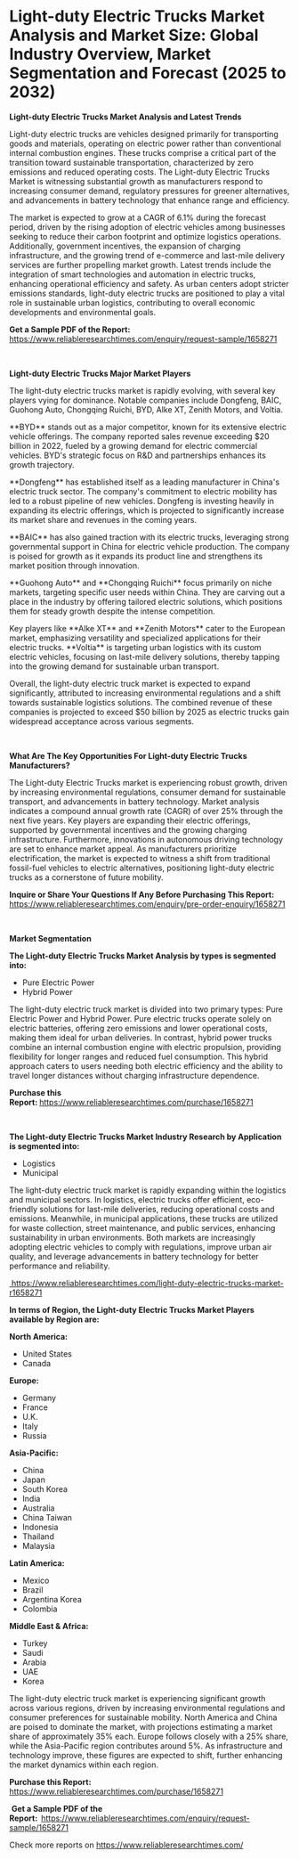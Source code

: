 <p><h1>Light-duty Electric Trucks Market Analysis and Market Size: Global Industry Overview, Market Segmentation and Forecast (2025 to 2032)</h1></p><p><strong>Light-duty Electric Trucks Market Analysis and Latest Trends</strong></p>
<p><p>Light-duty electric trucks are vehicles designed primarily for transporting goods and materials, operating on electric power rather than conventional internal combustion engines. These trucks comprise a critical part of the transition toward sustainable transportation, characterized by zero emissions and reduced operating costs. The Light-duty Electric Trucks Market is witnessing substantial growth as manufacturers respond to increasing consumer demand, regulatory pressures for greener alternatives, and advancements in battery technology that enhance range and efficiency.</p><p>The market is expected to grow at a CAGR of 6.1% during the forecast period, driven by the rising adoption of electric vehicles among businesses seeking to reduce their carbon footprint and optimize logistics operations. Additionally, government incentives, the expansion of charging infrastructure, and the growing trend of e-commerce and last-mile delivery services are further propelling market growth. Latest trends include the integration of smart technologies and automation in electric trucks, enhancing operational efficiency and safety. As urban centers adopt stricter emissions standards, light-duty electric trucks are positioned to play a vital role in sustainable urban logistics, contributing to overall economic developments and environmental goals.</p></p>
<p><strong>Get a Sample PDF of the Report:&nbsp;</strong> <a href="https://www.reliableresearchtimes.com/enquiry/request-sample/1658271?utm_campaign=3191&utm_medium=2&utm_source=Github&utm_content=ia&utm_term=23032025&utm_id=light-duty-electric-trucks">https://www.reliableresearchtimes.com/enquiry/request-sample/1658271</a></p>
<p>&nbsp;</p>
<p><strong>Light-duty Electric Trucks Major Market Players</strong></p>
<p><p>The light-duty electric trucks market is rapidly evolving, with several key players vying for dominance. Notable companies include Dongfeng, BAIC, Guohong Auto, Chongqing Ruichi, BYD, Alke XT, Zenith Motors, and Voltia. </p><p>**BYD** stands out as a major competitor, known for its extensive electric vehicle offerings. The company reported sales revenue exceeding $20 billion in 2022, fueled by a growing demand for electric commercial vehicles. BYD's strategic focus on R&D and partnerships enhances its growth trajectory.</p><p>**Dongfeng** has established itself as a leading manufacturer in China's electric truck sector. The company's commitment to electric mobility has led to a robust pipeline of new vehicles. Dongfeng is investing heavily in expanding its electric offerings, which is projected to significantly increase its market share and revenues in the coming years.</p><p>**BAIC** has also gained traction with its electric trucks, leveraging strong governmental support in China for electric vehicle production. The company is poised for growth as it expands its product line and strengthens its market position through innovation.</p><p>**Guohong Auto** and **Chongqing Ruichi** focus primarily on niche markets, targeting specific user needs within China. They are carving out a place in the industry by offering tailored electric solutions, which positions them for steady growth despite the intense competition.</p><p>Key players like **Alke XT** and **Zenith Motors** cater to the European market, emphasizing versatility and specialized applications for their electric trucks. **Voltia** is targeting urban logistics with its custom electric vehicles, focusing on last-mile delivery solutions, thereby tapping into the growing demand for sustainable urban transport.</p><p>Overall, the light-duty electric truck market is expected to expand significantly, attributed to increasing environmental regulations and a shift towards sustainable logistics solutions. The combined revenue of these companies is projected to exceed $50 billion by 2025 as electric trucks gain widespread acceptance across various segments.</p></p>
<p>&nbsp;</p>
<p><strong>What Are The Key Opportunities For Light-duty Electric Trucks Manufacturers?</strong></p>
<p><p>The Light-duty Electric Trucks market is experiencing robust growth, driven by increasing environmental regulations, consumer demand for sustainable transport, and advancements in battery technology. Market analysis indicates a compound annual growth rate (CAGR) of over 25% through the next five years. Key players are expanding their electric offerings, supported by governmental incentives and the growing charging infrastructure. Furthermore, innovations in autonomous driving technology are set to enhance market appeal. As manufacturers prioritize electrification, the market is expected to witness a shift from traditional fossil-fuel vehicles to electric alternatives, positioning light-duty electric trucks as a cornerstone of future mobility.</p></p>
<p><strong>Inquire or Share Your Questions If Any Before Purchasing This Report:</strong> <a href="https://www.reliableresearchtimes.com/enquiry/pre-order-enquiry/1658271?utm_campaign=3191&utm_medium=2&utm_source=Github&utm_content=ia&utm_term=23032025&utm_id=light-duty-electric-trucks">https://www.reliableresearchtimes.com/enquiry/pre-order-enquiry/1658271</a></p>
<p>&nbsp;</p>
<p><strong>Market Segmentation</strong></p>
<p><strong>The Light-duty Electric Trucks Market Analysis by types is segmented into:</strong></p>
<p><ul><li>Pure Electric Power</li><li>Hybrid Power</li></ul></p>
<p><p>The light-duty electric truck market is divided into two primary types: Pure Electric Power and Hybrid Power. Pure electric trucks operate solely on electric batteries, offering zero emissions and lower operational costs, making them ideal for urban deliveries. In contrast, hybrid power trucks combine an internal combustion engine with electric propulsion, providing flexibility for longer ranges and reduced fuel consumption. This hybrid approach caters to users needing both electric efficiency and the ability to travel longer distances without charging infrastructure dependence.</p></p>
<p><strong>Purchase this Report:&nbsp;</strong><a href="https://www.reliableresearchtimes.com/purchase/1658271?utm_campaign=3191&utm_medium=2&utm_source=Github&utm_content=ia&utm_term=23032025&utm_id=light-duty-electric-trucks">https://www.reliableresearchtimes.com/purchase/1658271</a></p>
<p>&nbsp;</p>
<p><strong>The Light-duty Electric Trucks Market Industry Research by Application is segmented into:</strong></p>
<p><ul><li>Logistics</li><li>Municipal</li></ul></p>
<p><p>The light-duty electric truck market is rapidly expanding within the logistics and municipal sectors. In logistics, electric trucks offer efficient, eco-friendly solutions for last-mile deliveries, reducing operational costs and emissions. Meanwhile, in municipal applications, these trucks are utilized for waste collection, street maintenance, and public services, enhancing sustainability in urban environments. Both markets are increasingly adopting electric vehicles to comply with regulations, improve urban air quality, and leverage advancements in battery technology for better performance and reliability.</p></p>
<p><a href="https://www.reliableresearchtimes.com/light-duty-electric-trucks-market-r1658271?utm_campaign=3191&utm_medium=2&utm_source=Github&utm_content=ia&utm_term=23032025&utm_id=light-duty-electric-trucks">&nbsp;https://www.reliableresearchtimes.com/light-duty-electric-trucks-market-r1658271</a></p>
<p><strong>In terms of Region, the Light-duty Electric Trucks Market Players available by Region are:</strong></p>
<p>
    <p> <strong> North America: </strong>
        <ul>
            <li>United States</li>
            <li>Canada</li>
        </ul>
        </p> 
    <p> <strong> Europe: </strong>
        <ul>
            <li>Germany</li>
            <li>France</li>
            <li>U.K.</li>
            <li>Italy</li>
            <li>Russia</li>
        </ul>
        </p> 
    <p> <strong> Asia-Pacific: </strong>
        <ul>
            <li>China</li>
            <li>Japan</li>
            <li>South Korea</li>
            <li>India</li>
            <li>Australia</li>
            <li>China Taiwan</li>
            <li>Indonesia</li>
            <li>Thailand</li>
            <li>Malaysia</li>
        </ul>
        </p> 
    <p> <strong> Latin America: </strong>
        <ul>
            <li>Mexico</li>
            <li>Brazil</li>
            <li>Argentina Korea</li>
            <li>Colombia</li>
        </ul>
        </p> 
    <p> <strong> Middle East & Africa: </strong>
        <ul>
            <li>Turkey</li>
            <li>Saudi</li>
            <li>Arabia</li>
            <li>UAE</li>
            <li>Korea</li>
        </ul>
    </p>
    </p>
<p><p>The light-duty electric truck market is experiencing significant growth across various regions, driven by increasing environmental regulations and consumer preferences for sustainable mobility. North America and China are poised to dominate the market, with projections estimating a market share of approximately 35% each. Europe follows closely with a 25% share, while the Asia-Pacific region contributes around 5%. As infrastructure and technology improve, these figures are expected to shift, further enhancing the market dynamics within each region.</p></p>
<p><strong>Purchase this Report: </strong><a href="https://www.reliableresearchtimes.com/purchase/1658271?utm_campaign=3191&utm_medium=2&utm_source=Github&utm_content=ia&utm_term=23032025&utm_id=light-duty-electric-trucks">https://www.reliableresearchtimes.com/purchase/1658271</a></p>
<p>&nbsp;<strong>Get a Sample PDF of the Report:&nbsp;&nbsp;</strong><a href="https://www.reliableresearchtimes.com/enquiry/request-sample/1658271?utm_campaign=3191&utm_medium=2&utm_source=Github&utm_content=ia&utm_term=23032025&utm_id=light-duty-electric-trucks">https://www.reliableresearchtimes.com/enquiry/request-sample/1658271</a></p>
<p><strong></strong></p>
<p>Check more reports on <a href="https://www.reliableresearchtimes.com/?utm_campaign=3191&utm_medium=2&utm_source=Github&utm_content=ia&utm_term=23032025&utm_id=light-duty-electric-trucks">https://www.reliableresearchtimes.com/</a></p>